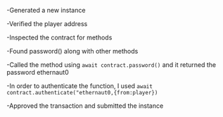 -Generated a new instance

-Verified the player address

-Inspected the contract for methods

-Found password() along with other methods

-Called the method using `await contract.password()` and it returned the password ethernaut0

-In order to authenticate the function, I used `await contract.authenticate("ethernaut0,{from:player})`

-Approved the transaction and submitted the instance
